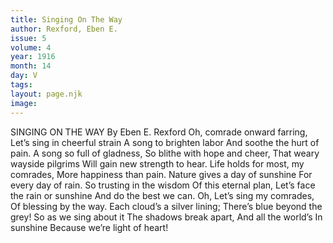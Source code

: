 ```yaml
---
title: Singing On The Way
author: Rexford, Eben E.
issue: 5
volume: 4
year: 1916
month: 14
day: V
tags:
layout: page.njk
image:
---
```

SINGING ON THE WAY    By Eben E. Rexford       Oh, comrade onward farring,    Let’s sing in cheerful strain    A song to brighten labor    And soothe the hurt of pain.    A song so full of gladness,    So blithe with hope and cheer,    That weary wayside pilgrims    Will gain new strength to hear.       Life holds for most, my comrades,    More happiness than pain.    Nature gives a day of sunshine    For every day of rain.    So trusting in the wisdom    Of this eternal plan,    Let’s face the rain or sunshine    And do the best we can.       Oh, Let’s sing my comrades,    Of blessing by the way.    Each cloud’s a silver lining;    There’s blue beyond the grey!    So as we sing about it    The shadows break apart,    And all the world’s    In sunshine Because we’re light of heart! 




